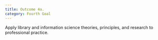 ```yaml
---
title: Outcome 4a.
category: Fourth Goal
---
```

Apply library and information science theories, principles, and research to professional practice.
